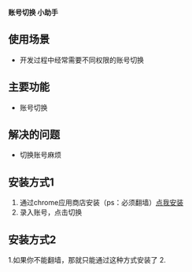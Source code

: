
**账号切换 小助手**
## 使用场景 ##

 - 开发过程中经常需要不同权限的账号切换
 
## 主要功能 ##
 - 账号切换



## 解决的问题 ##
 - 切换账号麻烦
 

## 安装方式1 ##
1. 通过chrome应用商店安装（ps：必须翻墙）[点我安装](https://chrome.google.com/webstore/detail/%E5%BF%AB%E9%80%9F%E5%88%87%E6%8D%A2%E8%B4%A6%E5%8F%B7/depkhfhnnjejkmmcpcbhbbnhhbaeocmk)
2. 录入账号，点击切换


## 安装方式2 ##
1.如果你不能翻墙，那就只能通过这种方式安装了
2.

